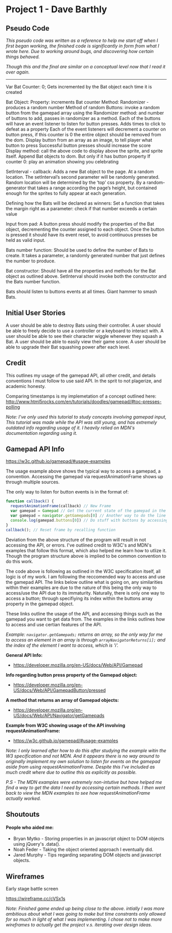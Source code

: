 # Project 1 - Dave Barthly

## Pseudo Code

_This pseudo code was written as a reference to help me start off when I first began working, the finished code is significantly in form from what I wrote here. Due to working around bugs, and discovering how certain things behaved._

_Though this and the final are similar on a conceptual level now that I read it over again._
***
Var Bat Counter: 0; Gets incremented by the Bat object each time it is created

Bat Object: Property: increments Bat counter Method: Randomizer - produces a random number Method of random Buttons: invoke a random button from the gamepad array using the Randomizer method: and number of buttons to add, passes in randomizer as a method. Each of the buttons will have an event listener to listen for button presses. Adds times to click to defeat as a property Each of the event listeners will decrement a counter on button press, if this counter is 0 the entire object should be removed from the dom. Display button from an array as an image, to tell player what button to press Successful button presses should increase the score Display method: call the above code to display above the sprite, and sprite itself. Append Bat objects to dom. But only if it has button property If counter 0: play an animation showing you celebrating

SetInterval - callback: Adds a new Bat object to the page. At a random location. The setInterval’s second parameter will be randomly generated. Random location will be determined by the ‘top’ css property. By a random-generator that takes a range according the page’s height, but contained enough for the sprites to fully appear at each generation.

Defining how the Bats will be declared as winners: Set a function that takes the margin right as a parameter: check if that number exceeds a certain value

Input from pad: A button press should modify the properties of the Bat object, decrementing the counter assigned to each object. Once the button is pressed it should have its event reset, to avoid continuous presses be held as valid input.

Bats number function: Should be used to define the number of Bats to create. It takes a parameter, a randomly generated number that just defines the number to produce.

Bat constructor: Should have all the properties and methods for the Bat object as outlined above. SetInterval should invoke both the constructor and the Bats number function.

Bats should listen to buttons events at all times. Giant hammer to smash Bats.

## Initial User Stories

A user should be able to destroy Bats using their controller.
A user should be able to freely decide to use a controller or a keyboard to interact with.
A user should be able to see their character wiggle whenever they squash a Bat.
A user should be able to easily view their game score.
A user should be able to upgrade their Bat squashing power after each level.

## Credit

This outlines my usage of the gamepad API, all other credit, and details conventions I must follow to use said API. In the sprit to not plagerize, and academic honesty.

Comparing timestamps is my implemetation of a concept outlined here: http://www.html5rocks.com/en/tutorials/doodles/gamepad/#toc-presses-polling

_Note: I've only used this tutorial to study concepts involving gamepad input, This tutorial was made while the API was still young, and has extremely outdated info regarding usage of it. I heavily relied on MDN's documentation regarding using it._

## Gamepad API Info

https://w3c.github.io/gamepad/#usage-examples 

The usage example above shows the typical way to access a gamepad, a convention. Accessing the gamepad via requestAnimationFrame shows up through multiple sources.

The only way to listen for button events is in the format of:

```Javascript
function callback() {
  requestAnimationFrame(callback) // New Frame
  var gamepad = Gamepad // Get the current state of the gamepad in the current frame
  var gamepad = navigator.getGamepads[0] // Another way to do the line above. Grabs first one it finds
  console.log(gamepad.buttons[0]) // Do stuff with buttons by accessing its index
}
callback(); // Reset frame by recalling function
```
Deviation from the above structure of the program will result in not accessing the API, or errors. I've outlined credit to W3C's and MDN's examples that follow this format, which also helped me learn how to utlize it. Though the program structure above is implied to be common convention to do this work.

The code above is following as outlined in the W3C specification itself, all logic is of my work. I am following the reccomended way to access and use the gamepad API. The links below outline what is going on, any similarities within their examples are due to the nature of this being the only way to access/use the API due to its immaturity. Naturally, there is only one way to access a button; through specifiying its index within the buttons array property in the gamepad object.

These links outline the usage of the API, and accessing things such as the gamepad you want to get data from. The examples in the links outlines how to access and use certian features of the API.

_Example: `navigator.getGamepads;` returns an array, so the only way for me to access an element in an array is through `arrayNavigatorReturns[i];` and the index of the element I want to access, which is 'i'._

__General API Info:__

- https://developer.mozilla.org/en-US/docs/Web/API/Gamepad

__Info regarding button press property of the Gamepad object:__

- https://developer.mozilla.org/en-US/docs/Web/API/GamepadButton/pressed

__A method that returns an array of Gamepad objects:__

- https://developer.mozilla.org/en-US/docs/Web/API/Navigator/getGamepads

__Example from W3C showing usage of the API involving requestAnimationFrame:__

- https://w3c.github.io/gamepad/#usage-examples

_Note: I only learned after how to do this after studying the example witin the W3 specification and not MDN. And it appears there is no way around to originally implement my own solution to listen for events on the gamepad aside from using requestAnimationFrame. Despite this I've included as much credit where due to outline this as explicitly as possible._

_P.S - The MDN examples were extremely non-intutive but have helped me find a way to get the data I need by accessing certain methods. I then went back to view the MDN examples to see how requestAnimationFrame actually worked._

## Shoutouts

#### People who aided me:

- Bryan Mytko - Storing properties in an javascript object to DOM objects using jQuery's .data().
- Noah Feder - Taking the object oriented approach I eventually did.
- Jared Murphy - Tips regarding separating DOM objects and javascript objects.

## Wireframes

Early stage battle screen

https://wireframe.cc/cVSx1s

_Note: Finished game ended up being close to the above. intially I was more ambitious about what I was going to make but time constrants only allowed for so much in light of what I was implementing. I chose not to make more wireframes to actually get the project v.s. iterating over design ideas._
